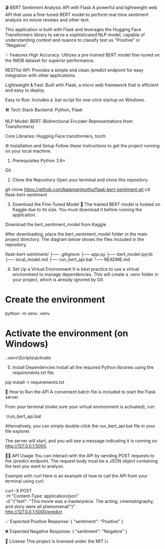 🎬 BERT Sentiment Analysis API with Flask
A powerful and lightweight web API that uses a fine-tuned BERT model to perform real-time sentiment analysis on movie reviews and other text.

This application is built with Flask and leverages the Hugging Face Transformers library to serve a sophisticated NLP model, capable of understanding context and nuance to classify text as "Positive" or "Negative".

✨ Features
High Accuracy: Utilizes a pre-trained BERT model fine-tuned on the IMDB dataset for superior performance.

RESTful API: Provides a simple and clean /predict endpoint for easy integration with other applications.

Lightweight & Fast: Built with Flask, a micro web framework that is efficient and easy to deploy.

Easy to Run: Includes a .bat script for one-click startup on Windows.

🛠️ Tech Stack
Backend: Python, Flask

NLP Model: BERT (Bidirectional Encoder Representations from Transformers)

Core Libraries: Hugging Face transformers, torch

⚙️ Installation and Setup
Follow these instructions to get the project running on your local machine.

1. Prerequisites
Python 3.8+

Git

2. Clone the Repository
Open your terminal and clone this repository.

git clone https://github.com/balamarimuthu/flask-bert-sentiment.git
cd flask-bert-sentiment

3. Download the Fine-Tuned Model 🧠
The trained BERT model is hosted on Kaggle due to its size. You must download it before running the application.

Download the bert_sentiment_model from Kaggle

After downloading, place the bert_sentiment_model folder in the main project directory. The diagram below shows the files included in the repository.

flask-bert-sentiment/
├── .gitignore
├── app.py
├── bert_model.ipynb
├── local_model.md
├── run_bert_api.bat
└── README.md

4. Set Up a Virtual Environment
It is best practice to use a virtual environment to manage dependencies. This will create a .venv folder in your project, which is already ignored by Git.

# Create the environment
python -m venv .venv

# Activate the environment (on Windows)
.\.venv\Scripts\activate

5. Install Dependencies
Install all the required Python libraries using the requirements.txt file.

pip install -r requirements.txt

🚀 How to Run the API
A convenient batch file is included to start the Flask server.

From your terminal (make sure your virtual environment is activated), run:

.\run_bert_api.bat

Alternatively, you can simply double-click the run_bert_api.bat file in your file explorer.

The server will start, and you will see a message indicating it is running on http://127.0.0.1:5000.

👨‍💻 API Usage
You can interact with the API by sending POST requests to the /predict endpoint. The request body must be a JSON object containing the text you want to analyze.

Example with curl
Here is an example of how to call the API from your terminal using curl:

curl -X POST \
  -H "Content-Type: application/json" \
  -d "{\"text\": \"This movie was a masterpiece. The acting, cinematography, and story were all phenomenal!\"}" \
  http://127.0.0.1:5000/predict

✅ Expected Positive Response:
{
  "sentiment": "Positive"
}

❌ Expected Negative Response:
{
  "sentiment": "Negative"
}

📜 License
This project is licensed under the MIT Li
